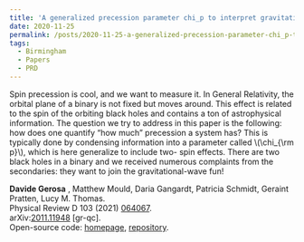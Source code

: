 ```yaml
---
title: 'A generalized precession parameter chi_p to interpret gravitational-wave data'
date: 2020-11-25
permalink: /posts/2020-11-25-a-generalized-precession-parameter-chi_p-to-interpret-gravitational-wave-data
tags:
  - Birmingham
  - Papers
  - PRD
---
```


Spin precession is cool, and we want to measure it. In General Relativity, the orbital plane of a binary is not fixed but moves around. This effect is related to the spin of the orbiting black holes and contains a ton of astrophysical information. The question we try to address in this paper is the following: how does one quantify “how much” precession a system has? This is typically done by condensing information into a parameter called \\(\chi_{\rm p}\\), which is here generalize to include two- spin effects. There are two black holes in a binary and we received numerous complaints from the secondaries: they want to join the gravitational-wave fun!

**Davide Gerosa** , Matthew Mould, Daria Gangardt, Patricia Schmidt, Geraint Pratten, Lucy M. Thomas.  
Physical Review D 103 (2021) [064067](<https://journals.aps.org/prd/abstract/10.1103/PhysRevD.103.064067>).  
arXiv:[2011.11948](<https://arxiv.org/abs/2011.11948>) [gr-qc].  
Open-source code: [homepage](<../../../../../index.html?p=3529>), [repository](<https://github.com/dgerosa/generalizedchip>).

